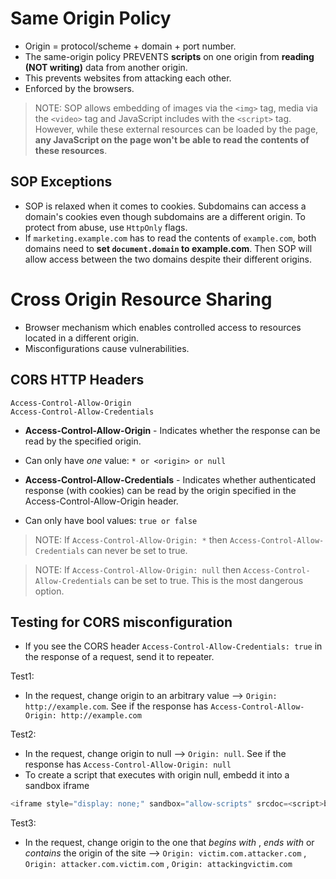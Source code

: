 # Same Origin Policy
- Origin = protocol/scheme + domain + port number.
- The same-origin policy PREVENTS **scripts** on one origin from **reading (NOT writing)** data from another origin.
- This prevents websites from attacking each other.
- Enforced by the browsers.

> NOTE: SOP allows embedding of images via the `<img>` tag, media via the `<video>` tag and JavaScript includes with the `<script>` tag. However, while these external resources can be loaded by the page, **any JavaScript on the page won't be able to read the contents of these resources**. 

## SOP Exceptions
- SOP is relaxed when it comes to cookies. Subdomains can access a domain's cookies even though subdomains are a different origin. To protect from abuse, use `HttpOnly` flags.
- If `marketing.example.com` has to read the contents of `example.com`, both domains need to **set `document.domain` to example.com**. Then SOP will allow access between the two domains despite their different origins. 

# Cross Origin Resource Sharing
- Browser mechanism which enables controlled access to resources located in a different origin.
- Misconfigurations cause vulnerabilities.

## CORS HTTP Headers
```
Access-Control-Allow-Origin
Access-Control-Allow-Credentials
```
- **Access-Control-Allow-Origin** - Indicates whether the response can be read by the specified origin. 
- Can only have _one_ value: `* or <origin> or null`

- **Access-Control-Allow-Credentials** - Indicates whether authenticated response (with cookies) can be read by the origin specified in the Access-Control-Allow-Origin header. 
- Can only have bool values: `true or false`

> NOTE: If `Access-Control-Allow-Origin: *` then `Access-Control-Allow-Credentials` can never be set to true.

> NOTE: If `Access-Control-Allow-Origin: null` then `Access-Control-Allow-Credentials` can be set to true. This is the most dangerous option.

## Testing for CORS misconfiguration
- If you see the CORS header `Access-Control-Allow-Credentials: true` in the response of a request, send it to repeater.

Test1: 
- In the request, change origin to an arbitrary value --> `Origin: http://example.com`. See if the response has `Access-Control-Allow-Origin: http://example.com`

Test2: 
- In the request, change origin to null --> `Origin: null`. See if the response has `Access-Control-Allow-Origin: null`
- To create a script that executes with origin null, embedd it into a sandbox iframe
```javascript
<iframe style="display: none;" sandbox="allow-scripts" srcdoc=<script>bad_code_here</script> </iframe>
```

Test3: 
- In the request, change origin to the one that _begins with_ , _ends with_ or _contains_ the origin of the site --> `Origin: victim.com.attacker.com` , `Origin: attacker.com.victim.com` , `Origin: attackingvictim.com`
